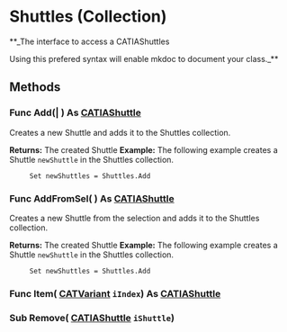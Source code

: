 # Shuttles (Collection)

**_The interface to access a CATIAShuttles

Using this prefered syntax will enable mkdoc to document your class._**

## Methods

### Func **Add**(| ) As [CATIAShuttle](../FittingInterfaces/interface_Shuttle_11297.md)

   Creates a new Shuttle and adds it to the Shuttles collection.

**Returns:**      The created Shuttle  **Example:**      The following example creates a Shuttle `newShuttle` in the Shuttles collection.

```VBScript
     Set newShuttles = Shuttles.Add

```

### Func **AddFromSel**( ) As [CATIAShuttle](../FittingInterfaces/interface_Shuttle_11297.md)

   Creates a new Shuttle from the selection and adds it to the Shuttles collection.

**Returns:**      The created Shuttle  **Example:**      The following example creates a Shuttle `newShuttle` in the Shuttles collection.

```VBScript
     Set newShuttles = Shuttles.Add

```

### Func **Item**( [CATVariant](../System/typedef_CATVariant_20656.md)  `iIndex`) As [CATIAShuttle](../FittingInterfaces/interface_Shuttle_11297.md)

### Sub **Remove**( [CATIAShuttle](../FittingInterfaces/interface_Shuttle_11297.md)  `iShuttle`)